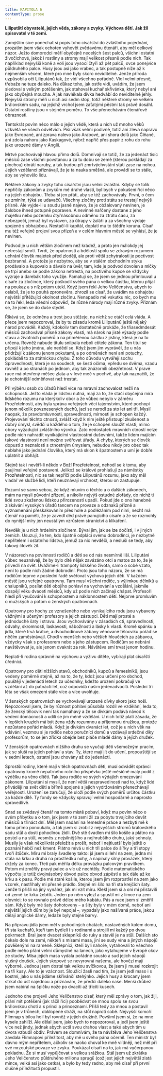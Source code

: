 ```yaml
---
title: KAPITOLA 6
contentType: prose
---
```


<section>

**Liliputští obyvatelé, jejich věda, zákony a zvyky. Výchova dětí. Jak žil spisovatel v té zemi.**

Zamýšlím sice ponechat si popis toho císařství do zvláštního pojednání, prozatím jsem však ochoten vyhovět zvědavému čtenáři, aby měl celkový názor. Ježto domorodci měří obyčejně necelých šest palců, všichni ostatní živočichové, jakož i rostliny a stromy mají velikost přesně podle nich. Tak například nejvyšší koně a voli jsou vysocí čtyři až pět palců, ovce ponejvíce půldruhého palce. Husy jsou asi jako vrabec, a tak postupně níže až k nejmenším věcem, které pro mne byly skoro neviditelné. Jenže příroda uzpůsobila oči Liliputánů tak, že vidí všechno pořádně. Vidí velmi přesně, třebaže ne tuze daleko. Na důkaz toho, jak ostře vidí, uvádím, že jsem sledoval s velkým potěšením, jak stahoval kuchař skřivánka, který nebyl ani jako obyčejná moucha. A jak navlékala dívka hedvábí do neviditelné jehly. Nejvyšší stromy měří u nich asi sedm stop, totiž některé stromy ve velkém královském sadu, na jejichž vrchol jsem zaťatými pěstmi tak právě dosáhl. Ostatní rostliny jsou v stejném poměru. To vše přenechávám čtenářově obraznosti.

Tentokrát povím něco málo o jejich vědě, která u nich už mnoho věků vzkvétá ve všech odvětvích. Píší však velmi podivně, totiž ani zleva napravo jako Evropané, ani zprava nalevo jako Arabové, ani shora dolů jako Číňané, ani zdola nahoru jako Kaskagové, nýbrž napříč přes papír z rohu do rohu jako urozené dámy v Anglii.

Mrtvé pochovávají hlavou přímo dolů. Domnívají se totiž, že za jedenáct tisíc měsíců zase všichni povstanou a za tu dobu se země (kterou pokládají za plochou) obrátí naruby, a tak budou při zmrtvýchvstání státi zase na nohou. Jejich vzdělanci přiznávají, že je ta nauka směšná, ale provádí se to stále, aby se vyhovělo lidu.

Některé zákony a zvyky toho císařství jsou velmi zvláštní. Kdyby se tolik nepříčily zákonům a zvykům mé drahé vlasti, byl bych v pokušení říci něco na jejich obhajobu. Třeba si jen přáti, aby se též zachovávaly. První, o čem se zmíním, týká se udavačů. Všechny zločiny proti státu se trestají nejvýš přísně. Ale vyjde-li u soudu jasně najevo, že je obžalovaný nevinen, je žalobce ihned potupně popraven. A nevinně nařčený dostane z jeho majetku nebo pozemku čtyřnásobnou odměnu za ztrátu času, za nebezpečí, jemuž byl vystaven, za útrapy v žaláři a za všechny výdaje spojené s obhajobou. Nestačí-li kapitál, doplatí mu to štědře koruna. Císař mu též veřejně projeví svou přízeň a v celém hlavním městě se vyhlásí, že je nevinen.

Podvod je u nich větším zločinem než krádež, a proto jen málokdy jej netrestají smrtí. Tvrdí, že opatrností a bdělostí spolu se zdravým rozumem uchrání člověk majetek před zloději, ale proti větší zchytralosti je poctivost bezbranná. A protože je nezbytno, aby se v stálém obchodním styku prodávalo a kupovalo a dávalo na úvěr, tam, kde je podvod dovolen a mlčky se trpí anebo se podle zákona netrestá, na poctivého kupce se vždycky vyzraje a darebák toho využije. Pamatuji se, že jsem se jednou přimlouval u císaře za zločince, který poškodil svého pána o velkou částku, kterou přijal na poukaz a s níž potom utekl. Když jsem řekl Jeho Veličenstvu, abych to oslabil, že je to pouhá zpronevěra, zhrozil se císař, že uvádím na obhajobu největší přitěžující okolnost zločinu. Nenapadlo mě vskutku nic, co bych mu na to řekl, leda všední odpověď, že různé národy mají různé zvyky. Přiznám se, že jsem se do duše styděl.

Říkává se, že odměna a trest jsou stěžeje, na nichž se otáčí celá vláda. A přece jsem nepozoroval, že by tu zásadu kromě Liliputánů ještě nějaký národ prováděl. Každý, kdokoliv tam dostatečně prokáže, že třiasedmdesát měsíců zachovával přísně zákony vlasti, má nárok na jisté výsady podle stavu a životních poměrů a na přiměřenou částku z jistiny, která je na to určena. Rovněž nabude titulu snilpala neboli ctitele zákona. Ten titul se připojí k jeho jménu, ale nedědí se. Když jsem jim vyprávěl, že u nás přidržují k zákonu jenom pokutami, a po odměnách není ani potuchy, pokládali to za státnickou chybu. Z toho důvodu vytvářejí sochu Spravedlnosti, která je na soudech, se šesti očima, vpředu se dvěma, vzadu rovněž a po stranách po jednom, aby tak znázornili obezřetnost. V pravé ruce má otevřený měšec zlata a v levé meč v pochvě, aby tak naznačili, že je ochotnější odměňovat než trestat.

Při výběru osob do úřadů hledí více na mravní zachovalost nežli na schopnosti. Ježto vláda je lidstvu nutná, mají za to, že stačí obyčejná míra lidského rozumu na kterýkoliv obor a že vůbec nebylo v záměru Prozřetelnosti, aby byla správa veřejných věcí tajemstvím, které pochopí jenom několik povznesených duchů, jací se nerodí za sto let ani tři. Myslí naopak, že pravdomluvnosti, spravedlnosti, mírnosti je schopen každý. Projevování těchto ctností, zvlášť když k nim ještě přistoupí zkušenost a dobrý úmysl, svědčí u každého o tom, že je schopen sloužit vlasti, mimo obory vyžadující zvláštního výcviku. Zato nedostatek mravních ctností nelze podle nich nahradit vynikajícími vlastnostmi duševními, takže lidem majícím takové vlastnosti není možno svěřovat úřady. A chyby, kterých se člověk dopustí z neznalosti s ctnostným úmyslem, nebudou nikdy pro obec tak neblahé jako jednání člověka, který má sklon k špatnostem a umí je dobře uplatnit a obhájit.

Stejně tak i nevěří-li někdo v Boží Prozřetelnost, nehodí se k tomu, aby zaujímal veřejné postavení. Jelikož se králové prohlašují za náměstky Prozřetelnosti, nic se tak nepříčí podle Liliputánů rozumu, jako aby měl vladař ve službě lidi, kteří neuznávají vrchnost, kterou on zastupuje.

Rozumí se samo sebou, že když mluvím o těchto a o dalších zákonech, mám na mysli původní zřízení, a nikoliv nejvýš ostudné zlořády, do nichž ti lidé svou zkaženou lidskou přirozeností upadli. Pokud jde o ono hanebné získávání vysokých úřadů tancem na provaze a odznaků přízně a vyznamenání přeskakováním přes hole a podlézáním pod nimi, nechť má čtenář na paměti, že je zavedl děd právě panujícího císaře a že se rozmohly do nynější míry jen neustálým vzrůstem stranictví a klikaření.

Nevděk je u nich hrdelním zločinem. Býval jím, jak se lze dočísti, i v jiných zemích. Usuzují, že ten, kdo špatně odplácí svému dobrodinci, je nezbytně nepřítelem i ostatního lidstva, jemuž za nic nevděčí, a nesluší se tedy, aby takový člověk žil.

V názorech na povinnosti rodičů a dětí se od nás nesmírně liší. Liliputáni vůbec neuznávají, že by bylo dítě nějak zavázáno otci a matce za to, že je přivedli na svět. Uvážíme-li trampoty lidského života, samo o sobě vzato, není to podle nich žádné dobrodiní. Proto jsou toho názoru, že se má rodičům teprve v poslední řadě svěřovat výchova jejich dětí. V každém městě jsou veřejné opatrovny. Tam musí všichni rodiče, s výjimkou dělníků a chalupníků, posílat děti obojího pohlaví na vychování a vzdělání, jakmile dospějí věku dvaceti měsíců, kdy už podle nich začínají chápat. Profesoři hledí při vyučování k schopnostem a náklonnostem dětí. Nejprve promluvím o mužských a potom o ženských opatrovnách.

Opatrovny pro hochy ze vznešeného nebo vynikajícího rodu jsou vybaveny vážnými a učenými profesory a jejich zástupci. Děti mají prosté a jednoduché šaty i stravu. Jsou vychovávány v zásadách cti, spravedlnosti, odvahy, skromnosti, laskavosti, nábožnosti a lásky k vlasti. Kromě spánku a jídla, které trvá krátce, a dvouhodinové zábavy věnované tělocviku pořád se něčím zaměstnávají. Chodí v menších nebo větších hloučcích za zábavou, vždycky však s profesorem nebo s jeho zástupcem. Rodičům se nebrání navštěvovat je, ale jenom dvakrát za rok. Návštěva smí trvat jenom hodinu.

Neplatí-li rodina správně na výchovu a výživu dítěte, vybírají plat císařští úředníci.

Opatrovny pro děti nižších stavů, obchodníků, kupců a řemeslníků, jsou vedeny poměrně stejně, až na to, že ty, kdož jsou určeni pro obchod, pouštějí v jedenácti letech za učedníky, kdežto urození pokračují ve vzdělání až do patnácti let, což odpovídá našim jedenadvacíti. Poslední tři léta se však omezení stále více a více uvolňuje.

V ženských opatrovnách se vychovávají urozené dívky skoro jako hoši. Nepozoroval jsem, že by různost pohlaví působila rozdíl ve vzdělání, leda to, že ženský tělocvik není tak namáhavý a že se dívkám podává návod k vedení domácnosti a udílí se jim méně vzdělání. U nich totiž platí zásada, že v lepších kruzích má být žena vždy rozumnou a příjemnou družkou, protože nezůstane pořád mladá. Když je dívkám dvanáct let, což je u nich věk na vdávání, vezmou si je rodiče nebo poručníci domů a vzdávají srdečné díky profesorům; to se jen zřídka obejde bez pláče mladé dámy a jejích družek.

V ženských opatrovnách nižšího druhu se vyučují děti všemožným pracím, jak se sluší na jejich pohlaví a stav. Ty, které mají jít do učení, propouštějí se v sedmi letech, ostatní jsou chovány až do jedenácti.

Sprostší rodiny, které mají v těch opatrovnách děti, musí odvádět správci opatrovny kromě nepatrného ročního příspěvku ještě měsíčně malý podíl z výdělku na věno dítěti. Tak jsou rodiče ve svých výdajích omezováni zákonem. Liliputáni si myslí, že není větší nespravedlnosti nad to, když lidé přivádějí na svět děti a břímě spojené s jejich vydržováním přenechávají veřejnosti. Urození se zaručují, že uloží podle svých poměrů určitou částku za každé dítě. Ty fondy se vždycky spravují velmi hospodárně a naprosto spravedlivě.

Snad se zvědavý čtenář na tomto místě pobaví, když mu povím něco o svém příbytku a o tom, jak jsem v té zemi žil za pobytu trvajícího devět měsíců a třináct dní. Měl jsem nadání na řemeslné práce a nezbytí mě k tomu přímo ponoukalo, a tak jsem si zrobil z nejvyšších stromů královského sadu stůl a dosti pohodlnou židli. Dvě stě švadlen mi šilo košile a plátno na postel a na stůl, vesměs z nejsilnějšího a nejhrubšího druhu, jaký sehnaly. Musily je však několikrát přeložit a prošít, neboť i nejtlustší bylo ještě o poznání hebčí než kment. Plátno mívá u nich tři palce do šířky a tři stopy tvoří štůček. Míru mi braly švadleny takto: já jsem si lehl na zem, jedna mi stála na krku a druhá na prostředku nohy, a napínaly silný provázek, který držely za konec. Třetí pak měřila délku provázku palcovým pravítkem. Potom mi změřily pravý palec a víc už nechtěly. Podle matematického výpočtu je totiž dvojnásobný obvod palce obvod zápěstí a tak dále až ke krku a k pasu. Podle mé staré košile, kterou jsem jim rozprostřel na zem jako vzorek, nastříhaly mi přesně prádlo. Stejně mi šilo na tři sta krejčích šaty. Jenže ti přišli na jiný vynález, jak mi vzít míru. Klekl jsem si a oni mi přistavili od země ke krku žebřík. Jeden po něm vylezl a spustil mi z límce na zem olovnici; to se rovnalo právě délce mého kabátu. Pás a ruce jsem si změřil sám. Když byly mé šaty dohotoveny – a šity byly v mém domě, neboť ani největší jejich dům by je byl nepojal –, vypadaly jako našívaná práce, jakou dělají anglické dámy, ledaže byly stejné barvy.

Na přípravu jídla jsem měl v pohodlných chatách, nastavěných kolem domu, tři sta kuchařů, kteří tam bydleli i s rodinami a strojili mi každý po dvou pokrmech. Bral jsem dvacet sklepníků do ruky a stavěl je na stůl. Dalších sto čekalo dole na zemi, někteří s mísami masa, jiní se sudy vína a jiných nápojů pověšenými na rameně. Sklepníci, kteří byli nahoře, vytahovali to všechno podle mého přání velmi důmyslně na lanech, jako vytahujeme v Evropě okov ze studny. Mísa jejich masa vydala pořádné sousto a sud jejich nápojů slušný doušek. Jejich skopové se nevyrovná našemu, ale hovězí mají výborné. Jednou jsem dostal tak velkou svíčkovou, že jsem ji musel rozkrojit na tři kusy. Ale to je vzácnost. Sloužící žasli nad tím, že jsem jedl maso i s kostmi, jako u nás jídáme skřivánčí stehýnko. Jejich husy a krocany jsem strkal do úst najednou a přiznávám, že předčí daleko naše. Menší drůbež jsem nabíral na špičku nože po dvacíti až třicíti kusech.

Jednoho dne projevil Jeho Veličenstvo císař, který měl zprávy o tom, jak žiji, přání mít potěšení (jak ráčil říci) poobědvat se mnou spolu se svou královskou chotí a s princi a princeznami. Přišli tedy za mnou a postavil jsem je v trůnech, obklopené stráží, na stůl naproti sobě. Nejvyšší komoří Flimnap s bílou holí byl rovněž v jejich družině. Povšiml jsem si, že na mne kysele zahlíží. Ale dělal jsem, jako bych to nepozoroval, a jedl jsem ještě více než jindy, jednak abych uctil svou drahou vlast a také abych tím u dvora vzbudil obdiv. Právem se domnívám, že ta návštěva Jeho Veličenstva zavdala Flimnapovi příležitost, aby mě u svého pána očernil. Ten ministr byl dávno mým nepřítelem, ačkoliv se naoko choval ke mně vlídněji, než měl při své mrzoutské povaze ve zvyku. Poukázal císaři na to, jak má vyčerpanou pokladnu. Že si musí vypůjčovat s velkou srážkou. Stál jsem už zkrátka Jeho Veličenstvo půldruhého milionu sprugů (což jest jejich největší zlatá mince, velká asi jako cetka), a bylo by tedy radno, aby mě císař při první slušné příležitosti propustil.

</section>
